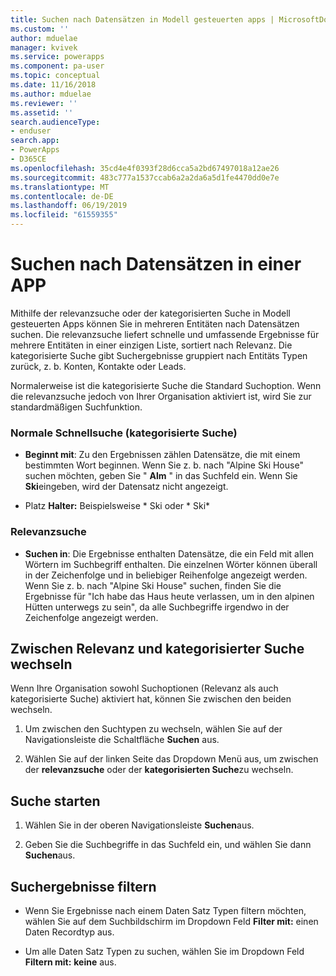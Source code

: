 ```yaml
---
title: Suchen nach Datensätzen in Modell gesteuerten apps | MicrosoftDocs
ms.custom: ''
author: mduelae
manager: kvivek
ms.service: powerapps
ms.component: pa-user
ms.topic: conceptual
ms.date: 11/16/2018
ms.author: mduelae
ms.reviewer: ''
ms.assetid: ''
search.audienceType:
- enduser
search.app:
- PowerApps
- D365CE
ms.openlocfilehash: 35cd4e4f0393f28d6cca5a2bd67497018a12ae26
ms.sourcegitcommit: 483c777a1537ccab6a2a2da6a5d1fe4470dd0e7e
ms.translationtype: MT
ms.contentlocale: de-DE
ms.lasthandoff: 06/19/2019
ms.locfileid: "61559355"
---
```

# <a name="search-for-records-in-an-app"></a>Suchen nach Datensätzen in einer APP

Mithilfe der relevanzsuche oder der kategorisierten Suche in Modell gesteuerten Apps können Sie in mehreren Entitäten nach Datensätzen suchen. Die relevanzsuche liefert schnelle und umfassende Ergebnisse für mehrere Entitäten in einer einzigen Liste, sortiert nach Relevanz. Die kategorisierte Suche gibt Suchergebnisse gruppiert nach Entitäts Typen zurück, z. b. Konten, Kontakte oder Leads.

Normalerweise ist die kategorisierte Suche die Standard Suchoption. Wenn die relevanzsuche jedoch von Ihrer Organisation aktiviert ist, wird Sie zur standardmäßigen Suchfunktion.   
  
### <a name="normal-quick-find-categorized-search"></a>Normale Schnellsuche (kategorisierte Suche) 
  
- **Beginnt mit**: Zu den Ergebnissen zählen Datensätze, die mit einem bestimmten Wort beginnen. Wenn Sie z. b. nach "Alpine Ski House" suchen möchten, geben Sie " **Alm** " in das Suchfeld ein. Wenn Sie **Ski**eingeben, wird der Datensatz nicht angezeigt.  
  
- Platz **Halter:** Beispielsweise * Ski oder * Ski\*  
  
### <a name="relevance-search"></a>Relevanzsuche
  
- **Suchen in**: Die Ergebnisse enthalten Datensätze, die ein Feld mit allen Wörtern im Suchbegriff enthalten.  Die einzelnen Wörter können überall in der Zeichenfolge und in beliebiger Reihenfolge angezeigt werden.  Wenn Sie z. b. nach "Alpine Ski House" suchen, finden Sie die Ergebnisse für "Ich habe das Haus heute verlassen, um in den alpinen Hütten unterwegs zu sein", da alle Suchbegriffe irgendwo in der Zeichenfolge angezeigt werden.  

## <a name="switch-between-relevance-and-categorized-search"></a>Zwischen Relevanz und kategorisierter Suche wechseln

Wenn Ihre Organisation sowohl Suchoptionen (Relevanz als auch kategorisierte Suche) aktiviert hat, können Sie zwischen den beiden wechseln.

1. Um zwischen den Suchtypen zu wechseln, wählen Sie auf der Navigationsleiste die Schaltfläche **Suchen** aus.

2. Wählen Sie auf der linken Seite das Dropdown Menü aus, um zwischen der **relevanzsuche** oder der **kategorisierten Suche**zu wechseln.

## <a name="start-a-search"></a>Suche starten  
  
1.  Wählen Sie in der oberen Navigationsleiste **Suchen**aus.  
  
2.  Geben Sie die Suchbegriffe in das Suchfeld ein, und wählen Sie dann **Suchen**aus.  
  
## <a name="filter-search-results"></a>Suchergebnisse filtern  
  
-   Wenn Sie Ergebnisse nach einem Daten Satz Typen filtern möchten, wählen Sie auf dem Suchbildschirm im Dropdown Feld **Filter mit:** einen Daten Recordtyp aus.  
  
-   Um alle Daten Satz Typen zu suchen, wählen Sie im Dropdown Feld **Filtern mit:** **keine** aus.  
  
 
